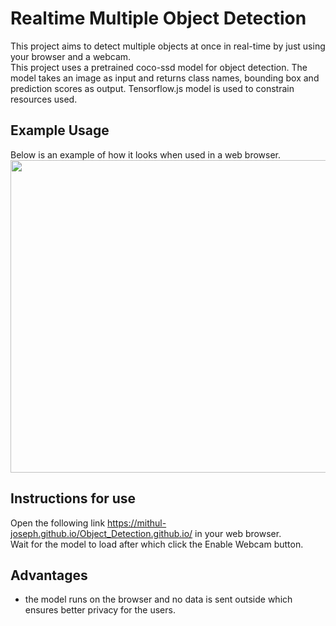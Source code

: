 # Realtime Multiple Object Detection
This project aims to detect multiple objects at once in real-time by just using your browser and a webcam.  
This project uses a pretrained coco-ssd model for object detection. The model takes an image as input and returns class names, bounding box and prediction scores as output. Tensorflow.js model is used to constrain resources used.  

## Example Usage
Below is an example of how it looks when used in a web browser.   
<img src="https://user-images.githubusercontent.com/66838626/158981979-1dfe0cab-8199-4190-944c-b1f3d336b369.png" width="600" height="500">

## Instructions for use
Open the following link https://mithul-joseph.github.io/Object_Detection.github.io/ in your web browser.  
Wait for the model to load after which click the Enable Webcam button.

## Advantages
- the model runs on the browser and no data is sent outside which ensures better privacy for the users.
